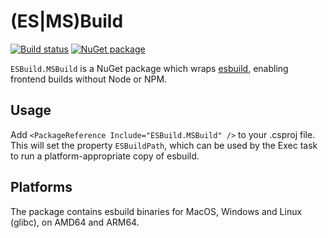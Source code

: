 (ES|MS)Build
============
[![Build status](https://github.com/gulbanana/ESBuild.MSBuild/actions/workflows/ci.yml/badge.svg?branch=master)](https://github.com/rustls/rustls/actions/workflows/build.yml?query=branch%3Amain)
[![NuGet package](https://img.shields.io/nuget/v/ESBuild.MSBuild.svg)](https://nuget.org/packages/ESBuild.MSBuild)

`ESBuild.MSBuild` is a NuGet package which wraps [esbuild](https://esbuild.github.io/), enabling frontend builds without Node or NPM.

Usage
-----
Add `<PackageReference Include="ESBuild.MSBuild" />` to your .csproj file. This will set the property `ESBuildPath`, which can be used by the Exec task to run a platform-appropriate copy of esbuild.

Platforms
---------
The package contains esbuild binaries for MacOS, Windows and Linux (glibc), on AMD64 and ARM64.